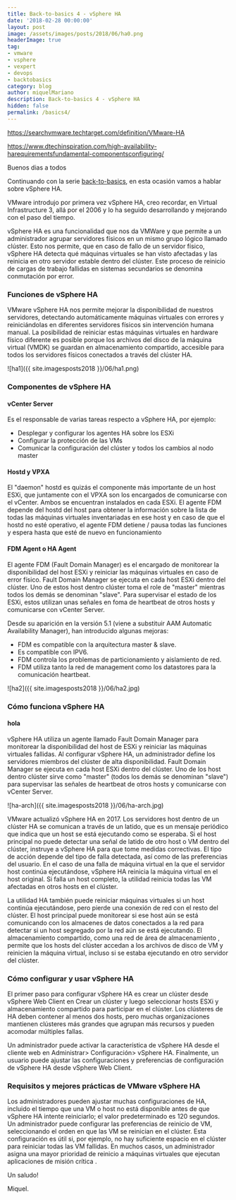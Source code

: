 ```yaml
---
title: Back-to-basics 4 - vSphere HA
date: '2018-02-28 00:00:00'
layout: post
image: /assets/images/posts/2018/06/ha0.png
headerImage: true
tag:
- vmware
- vsphere
- vexpert
- devops
- backtobasics
category: blog
author: miquelMariano
description: Back-to-basics 4 - vSphere HA
hidden: false
permalink: /basics4/
---
```


https://searchvmware.techtarget.com/definition/VMware-HA

https://www.dtechinspiration.com/high-availability-harequirementsfundamental-componentsconfiguring/

Buenos dias a todos

Continuando con la serie [back-to-basics](https://miquelmariano.github.io/tags/#backtobasics), en esta ocasión vamos a hablar sobre vSphere HA.

VMware introdujo por primera vez vSphere HA, creo recordar, en Virtual Infrastructure 3, allá por el 2006 y lo ha seguido desarrollando y mejorando con el paso del tiempo.

vSphere HA es una funcionalidad que nos da VMWare y que permite a un administrador agrupar servidores físicos en un mismo grupo lógico llamado clúster. Esto nos permite, que en caso de fallo de un servidor físico, vSphere HA detecta qué máquinas virtuales se han visto afectadas y las reinicia en otro servidor estable dentro del clúster. Este proceso de reinicio de cargas de trabajo fallidas en sistemas secundarios se denomina conmutación por error.

### Funciones de vSphere HA

VMware vSphere HA nos permite mejorar la disponibilidad de nuestros servidores, detectando automáticamente máquinas virtuales con errores y reiniciándolas en diferentes servidores físicos sin intervención humana manual. La posibilidad de reiniciar estas máquinas virtuales en hardware físico diferente es posible porque los archivos del disco de la máquina virtual (VMDK) se guardan en almacenamiento compartido, accesible para todos los servidores físicos conectados a través del clúster HA.

![ha1]({{ site.imagesposts2018 }}/06/ha1.png)

### Componentes de vSphere HA

#### __vCenter Server__

Es el responsable de varias tareas respecto a vSphere HA, por ejemplo:

* Desplegar y configurar los agentes HA sobre los ESXi
* Configurar la protección de las VMs
* Comunicar la configuración del clúster y todos los cambios al nodo master

#### __Hostd y VPXA__

El "daemon" hostd es quizás el componente más importante de un host ESXi, que juntamente con el VPXA son los encargados de comunicarse con el vCenter. Ambos se encuentran instalados en cada ESXi. El agente FDM depende del hostd del host para obtener la información sobre la lista de todas las máquinas virtuales inventariadas en ese host y en caso de que el hostd no esté operativo, el agente FDM detiene / pausa todas las funciones y espera hasta que esté de nuevo en funcionamiento

#### __FDM Agent o HA Agent__

El agente FDM (Fault Domain Manager) es el encargado de monitorear la  disponibilidad del host ESXi y reiniciar las máquinas virtuales en caso de error físico. Fault Domain Manager se ejecuta en cada host ESXi dentro del clúster. Uno de estos host dentro clúster toma el role de "master" mientras todos los demás se denominan "slave". Para supervisar el estado de los ESXi, estos utilizan unas señales en foma de heartbeat de otros hosts y comunicarse con vCenter Server.

Desde su aparición en la versión 5.1 (viene a substituir AAM Automatic Availability Manager), han introducido algunas mejoras: 

* FDM es compatible con la arquitectura master & slave.
* Es compatible con IPV6.
* FDM controla los problemas de particionamiento y aislamiento de red.
* FDM utiliza tanto la red de management como los datastores para la comunicación heartbeat.

![ha2]({{ site.imagesposts2018 }}/06/ha2.jpg)

### Cómo funciona vSphere HA

#### hola

vSphere HA utiliza un agente llamado Fault Domain Manager para monitorear la  disponibilidad del host de ESXi y reiniciar las máquinas virtuales fallidas. Al configurar vSphere HA, un administrador define los servidores miembros del clúster de alta disponibilidad. Fault Domain Manager se ejecuta en cada host ESXi dentro del clúster. Uno de los host dentro clúster sirve como "master"  (todos los demás se denominan "slave") para supervisar las señales de heartbeat de otros hosts y comunicarse con vCenter Server.

![ha-arch]({{ site.imagesposts2018 }}/06/ha-arch.jpg)

VMware actualizó vSphere HA en 2017.
Los servidores host dentro de un clúster HA se comunican a través de un latido, que es un mensaje periódico que indica que un host se está ejecutando como se esperaba. Si el host principal no puede detectar una señal de latido de otro host o VM dentro del clúster, instruye a vSphere HA para que tome medidas correctivas. El tipo de acción depende del tipo de falla detectada, así como de las preferencias del usuario. En el caso de una falla de máquina virtual en la que el servidor host continúa ejecutándose, vSphere HA reinicia la máquina virtual en el host original. Si falla un host completo, la utilidad reinicia todas las VM afectadas en otros hosts en el clúster.

La utilidad HA también puede reiniciar máquinas virtuales si un host continúa ejecutándose, pero pierde una conexión de red con el resto del clúster. El host principal puede monitorear si ese host aún se está comunicando con los almacenes de datos conectados a la red para detectar si un host segregado por la red aún se está ejecutando. El almacenamiento compartido, como una  red de área de almacenamiento , permite que los hosts del clúster accedan a los archivos de disco de VM y reinicien la máquina virtual, incluso si se estaba ejecutando en otro servidor del clúster.

### Cómo configurar y usar vSphere HA

El primer paso para configurar vSphere HA es crear un clúster desde  vSphere Web Client  en Crear un clúster y luego seleccionar hosts ESXi y almacenamiento compartido para participar en el clúster. Los clústeres de HA deben contener al menos dos hosts, pero muchas organizaciones mantienen clústeres más grandes que agrupan más recursos y pueden acomodar múltiples fallas.

Un administrador puede activar la característica de vSphere HA desde el cliente web en Administrar> Configuración> vSphere HA. Finalmente, un usuario puede ajustar las configuraciones y preferencias de configuración de vSphere HA desde vSphere Web Client.

### Requisitos y mejores prácticas de VMware vSphere HA

Los administradores pueden ajustar muchas configuraciones de HA, incluido el tiempo que una VM o host no está disponible antes de que vSphere HA intente reiniciarlo; el valor predeterminado es 120 segundos. Un administrador puede configurar las preferencias de reinicio de VM, seleccionando el orden en que las VM se reinician en el clúster. Esta configuración es útil si, por ejemplo, no hay suficiente espacio en el clúster para reiniciar todas las VM fallidas. En muchos casos, un administrador asigna una mayor prioridad de reinicio a máquinas virtuales que ejecutan  aplicaciones de misión crítica .



Un saludo!

Miquel.



